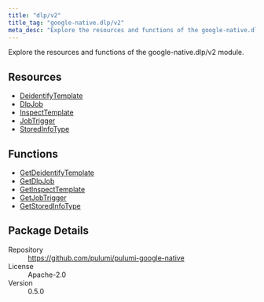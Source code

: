 ```yaml
---
title: "dlp/v2"
title_tag: "google-native.dlp/v2"
meta_desc: "Explore the resources and functions of the google-native.dlp/v2 module."
---
```


<!-- WARNING: this file was generated by Pulumi Docs Generator. -->
<!-- Do not edit by hand unless you're certain you know what you are doing! -->

Explore the resources and functions of the google-native.dlp/v2 module.

<h2 id="resources">Resources</h2>
<ul class="api">
    <li><a href="deidentifytemplate" title="DeidentifyTemplate"><span class="symbol resource"></span>DeidentifyTemplate</a></li>
    <li><a href="dlpjob" title="DlpJob"><span class="symbol resource"></span>DlpJob</a></li>
    <li><a href="inspecttemplate" title="InspectTemplate"><span class="symbol resource"></span>InspectTemplate</a></li>
    <li><a href="jobtrigger" title="JobTrigger"><span class="symbol resource"></span>JobTrigger</a></li>
    <li><a href="storedinfotype" title="StoredInfoType"><span class="symbol resource"></span>StoredInfoType</a></li>
</ul>

<h2 id="functions">Functions</h2>
<ul class="api">
    <li><a href="getdeidentifytemplate" title="GetDeidentifyTemplate"><span class="symbol function"></span>GetDeidentifyTemplate</a></li>
    <li><a href="getdlpjob" title="GetDlpJob"><span class="symbol function"></span>GetDlpJob</a></li>
    <li><a href="getinspecttemplate" title="GetInspectTemplate"><span class="symbol function"></span>GetInspectTemplate</a></li>
    <li><a href="getjobtrigger" title="GetJobTrigger"><span class="symbol function"></span>GetJobTrigger</a></li>
    <li><a href="getstoredinfotype" title="GetStoredInfoType"><span class="symbol function"></span>GetStoredInfoType</a></li>
</ul>

<h2 id="package-details">Package Details</h2>
<dl class="package-details">
	<dt>Repository</dt>
	<dd><a href="https://github.com/pulumi/pulumi-google-native">https://github.com/pulumi/pulumi-google-native</a></dd>
	<dt>License</dt>
	<dd>Apache-2.0</dd>
	<dt>Version</dt>
	<dd>0.5.0</dd>
</dl>


